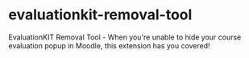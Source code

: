 # evaluationkit-removal-tool
EvaluationKIT Removal Tool - When you're unable to hide your course evaluation popup in Moodle, this extension has you covered!
